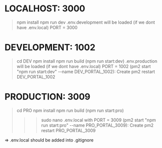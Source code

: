 # LOCALHOST: 3000
> npm install
> npm run dev
.env.development will be loaded (if we dont have .env.local)
PORT = 3000

# DEVELOPMENT: 1002
> cd DEV
> npm install
> npm run build
> (npm run start:dev)
.env.production will be loaded (if we dont have .env.local)
PORT = 1002
> (pm2 start "npm run start:dev" --name DEV_PORTAL_1002): Create
> pm2 restart DEV_PORTAL_1002

# PRODUCTION: 3009
> cd PRO
> npm install
> npm run build
> (npm run start:pro)
>>> sudo nano .env.local with PORT = 3009
> (pm2 start "npm run start:pro" --name PRO_PORTAL_3009): Create
> pm2 restart PRO_PORTAL_3009


<!-- .env.local will overide all of these file -->
=> .env.local should be added into .gitignore